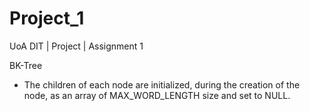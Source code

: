 # Project_1
UoA DIT | Project | Assignment 1

BK-Tree
- The children of each node are initialized, during the creation of the node, as an array of MAX_WORD_LENGTH size and set to NULL.
